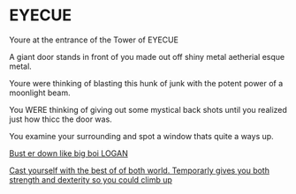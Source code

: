 # EYECUE

Youre at the entrance of the Tower of EYECUE

A giant door stands in front of you made out off shiny metal aetherial esque metal.

Youre were thinking of blasting this hunk of junk with the potent power of a moonlight beam.

You WERE thinking of giving out some mystical back shots until you realized just how thicc the door was.

You examine your surrounding and spot a window thats quite a ways up.

[Bust er down like big boi LOGAN](WizardScene2firstfloor.md)

[Cast yourself with the best of of both world. Temporarly gives you both strength and dexterity so you could climb up](WizardScene2secondfloor.md)